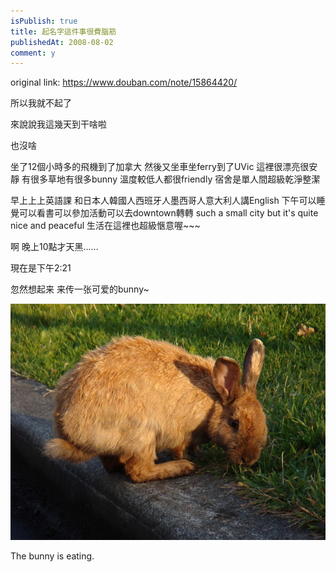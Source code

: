 ```yaml
---
isPublish: true
title: 起名字這件事很費腦筋
publishedAt: 2008-08-02
comment: y
---
```


original link: https://www.douban.com/note/15864420/

所以我就不起了


來說說我這幾天到干啥啦

也沒啥

坐了12個小時多的飛機到了加拿大
然後又坐車坐ferry到了UVic
這裡很漂亮很安靜
有很多草地有很多bunny
溫度較低人都很friendly
宿舍是單人間超級乾淨整潔

早上上上英語課
和日本人韓國人西班牙人墨西哥人意大利人講English
下午可以睡覺可以看書可以參加活動可以去downtown轉轉
such a small city
but it's quite nice and peaceful
生活在這裡也超級愜意喔~~~

啊
晚上10點才天黑......

現在是下午2:21


忽然想起来
来传一张可爱的bunny~

![The bunny is eating.](../../assets/images/p15864420-1.jpg)

The bunny is eating.
